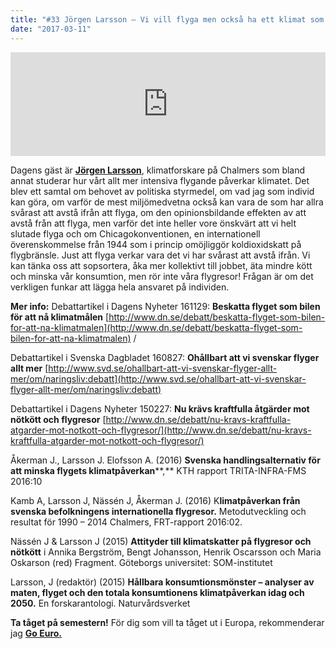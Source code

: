 ```yaml
---
title: "#33 Jörgen Larsson – Vi vill flyga men också ha ett klimat som går att leva i"
date: "2017-03-11"
---
```


<iframe src="https://w.soundcloud.com/player/?url=https%3A//api.soundcloud.com/tracks/311836146&amp;color=ff5500&amp;auto_play=false&amp;hide_related=false&amp;show_comments=true&amp;show_user=true&amp;show_reposts=false" width="100%" height="166" frameborder="no" scrolling="no"></iframe>

Dagens gäst är **[Jörgen Larsson](https://www.chalmers.se/sv/personal/Sidor/jorgen-larsson.aspx)**, klimatforskare på Chalmers som bland annat studerar hur vårt allt mer intensiva flygande påverkar klimatet.  Det blev ett samtal om behovet av politiska styrmedel, om vad jag som individ kan göra, om varför de mest miljömedvetna också kan vara de som har allra svårast att avstå ifrån att flyga, om den opinionsbildande effekten av att avstå från att flyga, men varför det inte heller vore önskvärt att vi helt slutade flyga och om Chicagokonventionen, en internationell överenskommelse från 1944 som i princip omöjliggör koldioxidskatt på flygbränsle. Just att flyga verkar vara det vi har svårast att avstå ifrån. Vi kan tänka oss att sopsortera, åka mer kollektivt till jobbet, äta mindre kött och minska vår konsumtion, men rör inte våra flygresor! Frågan är om det verkligen funkar att lägga hela ansvaret på individen.

**Mer info:** Debattartikel i Dagens Nyheter 161129: **Beskatta flyget som bilen för att nå klimatmålen** [http://www.dn.se/debatt/beskatta-flyget-som-bilen-for-att-na-klimatmalen](http://www.dn.se/debatt/beskatta-flyget-som-bilen-for-att-na-klimatmalen) /

Debattartikel i Svenska Dagbladet 160827: **Ohållbart att vi svenskar flyger allt mer** [http://www.svd.se/ohallbart-att-vi-svenskar-flyger-allt-mer/om/naringsliv:debatt](http://www.svd.se/ohallbart-att-vi-svenskar-flyger-allt-mer/om/naringsliv:debatt)

Debattartikel i Dagens Nyheter 150227: **Nu krävs kraftfulla åtgärder mot nötkött och flygresor** [http://www.dn.se/debatt/nu-kravs-kraftfulla-atgarder-mot-notkott-och-flygresor/](http://www.dn.se/debatt/nu-kravs-kraftfulla-atgarder-mot-notkott-och-flygresor/)

Åkerman J., Larsson J. Elofsson A. (2016) **Svenska handlingsalternativ för att minska flygets klimatpåverkan****,** KTH rapport TRITA-INFRA-FMS 2016:10

Kamb A, Larsson J, Nässén J, Åkerman J. (2016) K**limatpåverkan från svenska befolkningens internationella flygresor.** Metodutveckling och resultat för 1990 – 2014 Chalmers, FRT-rapport 2016:02.

Nässén J & Larsson J (2015) **Attityder till klimatskatter på flygresor och nötkött** i Annika Bergström, Bengt Johansson, Henrik Oscarsson och Maria Oskarson (red) Fragment. Göteborgs universitet: SOM-institutet

Larsson, J (redaktör) (2015) **Hållbara konsumtionsmönster – analyser av maten, flyget och den totala konsumtionens klimatpåverkan idag och 2050.** En forskarantologi. Naturvårdsverket

**Ta tåget på semestern!** För dig som vill ta tåget ut i Europa, rekommenderar jag **[Go Euro.](http://www.goeuro.se/)**
